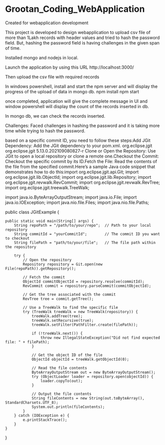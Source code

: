 # Grootan_Coding_WebApplication
Created for webapplication development

This project is developed to design webapplication to upload csv file of more than 1Lakh records with header values and tried to hash the password field. But, hashing the password field is having challenges in the given span of time.

Installed mongo and nodejs in local.

Launch the application by using this URL http://localhost:3000/

Then upload the csv file with required records

In windows powershell, install and start the npm server and will display the progress of the upload of data in mongo db.
npm install
npm start

once completed, application will give the complete message in UI and window powershell will display the count of the records inserted in db.

In mongo db, we can check the records inserted.

Challenges: Faced challenges in hashing the password and it is taking more time while trying to hash the password.

based on a specific commit ID, you need to follow these steps:Add JGit Dependency: Add the JGit dependency to your pom.xml.<dependency>
    <groupId>org.eclipse.jgit</groupId>
    <artifactId>org.eclipse.jgit</artifactId>
    <version>5.13.0.202109080827-r</version>
</dependency>Clone or Open the Repository: Use JGit to open a local repository or clone a remote one.Checkout the Commit: Checkout the specific commit by its ID.Fetch the File: Read the contents of the file from the specified commit.Here’s a sample Java code snippet that demonstrates how to do this:import org.eclipse.jgit.api.Git;
import org.eclipse.jgit.lib.ObjectId;
import org.eclipse.jgit.lib.Repository;
import org.eclipse.jgit.revwalk.RevCommit;
import org.eclipse.jgit.revwalk.RevTree;
import org.eclipse.jgit.treewalk.TreeWalk;

import java.io.ByteArrayOutputStream;
import java.io.File;
import java.io.IOException;
import java.nio.file.Files;
import java.nio.file.Paths;

public class JGitExample {

    public static void main(String[] args) {
        String repoPath = "/path/to/your/repo";  // Path to your local repository
        String commitId = "yourCommitId";        // The commit ID you want to checkout
        String filePath = "path/to/your/file";   // The file path within the repository

        try {
            // Open the repository
            Repository repository = Git.open(new File(repoPath)).getRepository();

            // Fetch the commit
            ObjectId commitObjectId = repository.resolve(commitId);
            RevCommit commit = repository.parseCommit(commitObjectId);

            // Get the tree associated with the commit
            RevTree tree = commit.getTree();

            // Use a TreeWalk to find the specific file
            try (TreeWalk treeWalk = new TreeWalk(repository)) {
                treeWalk.addTree(tree);
                treeWalk.setRecursive(true);
                treeWalk.setFilter(PathFilter.create(filePath));

                if (!treeWalk.next()) {
                    throw new IllegalStateException("Did not find expected file: " + filePath);
                }

                // Get the object ID of the file
                ObjectId objectId = treeWalk.getObjectId(0);

                // Read the file contents
                ByteArrayOutputStream out = new ByteArrayOutputStream();
                try (ObjectLoader loader = repository.open(objectId)) {
                    loader.copyTo(out);
                }

                // Output the file contents
                String fileContents = new String(out.toByteArray(), StandardCharsets.UTF_8);
                System.out.println(fileContents);
            }
        } catch (IOException e) {
            e.printStackTrace();
        }
    }
}
